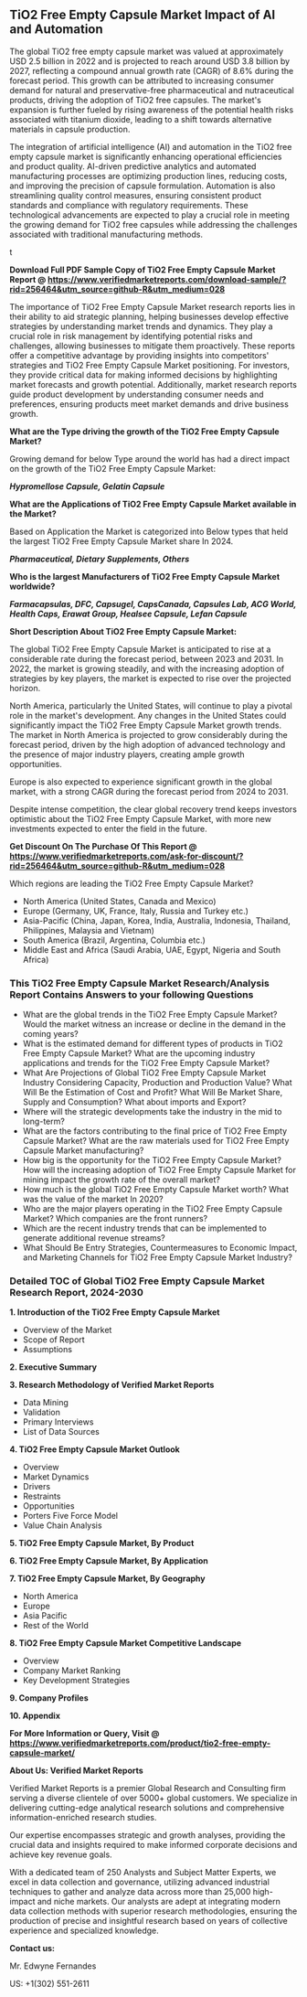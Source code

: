 <h2>TiO2 Free Empty Capsule Market Impact of AI and Automation</h2><p>The global TiO2 free empty capsule market was valued at approximately USD 2.5 billion in 2022 and is projected to reach around USD 3.8 billion by 2027, reflecting a compound annual growth rate (CAGR) of 8.6% during the forecast period. This growth can be attributed to increasing consumer demand for natural and preservative-free pharmaceutical and nutraceutical products, driving the adoption of TiO2 free capsules. The market's expansion is further fueled by rising awareness of the potential health risks associated with titanium dioxide, leading to a shift towards alternative materials in capsule production.</p><p>The integration of artificial intelligence (AI) and automation in the TiO2 free empty capsule market is significantly enhancing operational efficiencies and product quality. AI-driven predictive analytics and automated manufacturing processes are optimizing production lines, reducing costs, and improving the precision of capsule formulation. Automation is also streamlining quality control measures, ensuring consistent product standards and compliance with regulatory requirements. These technological advancements are expected to play a crucial role in meeting the growing demand for TiO2 free capsules while addressing the challenges associated with traditional manufacturing methods.</p>t</p><p id="" class=""><strong>Download Full PDF Sample Copy of TiO2 Free Empty Capsule Market Report @ <a href="https://www.verifiedmarketreports.com/download-sample/?rid=256464&utm_source=github-R&utm_medium=028" target="_blank">https://www.verifiedmarketreports.com/download-sample/?rid=256464&utm_source=github-R&utm_medium=028</a></strong></p><p>The importance of&nbsp;TiO2 Free Empty Capsule Market research reports lies in their ability to aid strategic planning, helping businesses develop effective strategies by understanding market trends and dynamics. They play a crucial role in risk management by identifying potential risks and challenges, allowing businesses to mitigate them proactively. These reports offer a competitive advantage by providing insights into competitors' strategies and TiO2 Free Empty Capsule Market positioning. For investors, they provide critical data for making informed decisions by highlighting market forecasts and growth potential. Additionally, market research reports guide product development by understanding consumer needs and preferences, ensuring products meet market demands and drive business growth.</p><p><strong>What are the&nbsp;Type driving the growth of the TiO2 Free Empty Capsule Market?</strong></p><p id="" class="">Growing demand for below Type around the world has had a direct impact on the growth of the TiO2 Free Empty Capsule Market:</p><em><strong>Hypromellose Capsule, Gelatin Capsule</strong></em></p><strong>What are the&nbsp;Applications&nbsp;of TiO2 Free Empty Capsule Market available in the Market?</strong></p><p id="" class="">Based on Application the Market is categorized into Below types that held the largest TiO2 Free Empty Capsule Market share In 2024.</p><em><strong>Pharmaceutical, Dietary Supplements, Others</strong></em></p><strong>Who is the largest Manufacturers of TiO2 Free Empty Capsule Market worldwide?</strong></p><p><em><strong>Farmacapsulas, DFC, Capsugel, CapsCanada, Capsules Lab, ACG World, Health Caps, Erawat Group, Healsee Capsule, Lefan Capsule</strong></em></p><p id="" class=""><strong>Short Description About TiO2 Free Empty Capsule Market:</strong></p><p>The global TiO2 Free Empty Capsule Market is anticipated to rise at a considerable rate during the forecast period, between 2023 and 2031. In 2022, the market is growing steadily, and with the increasing adoption of strategies by key players, the market is expected to rise over the projected horizon.</p><p>North America, particularly the United States, will continue to play a pivotal role in the market's development. Any changes in the United States could significantly impact the TiO2 Free Empty Capsule Market growth trends. The market in North America is projected to grow considerably during the forecast period, driven by the high adoption of advanced technology and the presence of major industry players, creating ample growth opportunities.</p><p>Europe is also expected to experience significant growth in the global market, with a strong CAGR during the forecast period from 2024 to 2031.</p><p>Despite intense competition, the clear global recovery trend keeps investors optimistic about the TiO2 Free Empty Capsule Market, with more new investments expected to enter the field in the future.</p><p id="" class=""><strong>Get Discount On The Purchase Of This Report @ <a href="https://www.verifiedmarketreports.com/ask-for-discount/?rid=256464&utm_source=github-R&utm_medium=028" target="_blank">https://www.verifiedmarketreports.com/ask-for-discount/?rid=256464&utm_source=github-R&utm_medium=028</a></strong></p>Which regions are leading the TiO2 Free Empty Capsule Market?</p><ul><li>North America (United States, Canada and Mexico)</li><li>Europe (Germany, UK, France, Italy, Russia and Turkey etc.)</li><li>Asia-Pacific (China, Japan, Korea, India, Australia, Indonesia, Thailand, Philippines, Malaysia and Vietnam)</li><li>South America (Brazil, Argentina, Columbia etc.)</li><li>Middle East and Africa (Saudi Arabia, UAE, Egypt, Nigeria and South Africa)</li></ul><h3 id="" class="">This TiO2 Free Empty Capsule Market Research/Analysis Report Contains Answers to your following Questions</h3><ul><li>What are the global trends in the TiO2 Free Empty Capsule Market? Would the market witness an increase or decline in the demand in the coming years?</li><li>What is the estimated demand for different types of products in TiO2 Free Empty Capsule Market? What are the upcoming industry applications and trends for the TiO2 Free Empty Capsule Market?</li><li>What Are Projections of Global TiO2 Free Empty Capsule Market Industry Considering Capacity, Production and Production Value? What Will Be the Estimation of Cost and Profit? What Will Be Market Share, Supply and Consumption? What about imports and Export?</li><li>Where will the strategic developments take the industry in the mid to long-term?</li><li>What are the factors contributing to the final price of TiO2 Free Empty Capsule Market? What are the raw materials used for TiO2 Free Empty Capsule Market manufacturing?</li><li>How big is the opportunity for the TiO2 Free Empty Capsule Market? How will the increasing adoption of TiO2 Free Empty Capsule Market for mining impact the growth rate of the overall market?</li><li>How much is the global TiO2 Free Empty Capsule Market worth? What was the value of the market In 2020?</li><li>Who are the major players operating in the TiO2 Free Empty Capsule Market? Which companies are the front runners?</li><li>Which are the recent industry trends that can be implemented to generate additional revenue streams?</li><li>What Should Be Entry Strategies, Countermeasures to Economic Impact, and Marketing Channels for TiO2 Free Empty Capsule Market Industry?</li></ul><h3 id="" class="">Detailed TOC of Global TiO2 Free Empty Capsule Market Research Report, 2024-2030</h3><p id="" class=""><strong>1. Introduction of the TiO2 Free Empty Capsule Market</strong></p><ul><li>Overview of the Market</li><li>Scope of Report</li><li>Assumptions</li></ul><p id="" class=""><strong>2. Executive Summary</strong></p><p id="" class=""><strong>3. Research Methodology of Verified Market Reports</strong></p><ul><li>Data Mining</li><li>Validation</li><li>Primary Interviews</li><li>List of Data Sources</li></ul><p id="" class=""><strong>4. TiO2 Free Empty Capsule Market Outlook</strong></p><ul><li>Overview</li><li>Market Dynamics</li><li>Drivers</li><li>Restraints</li><li>Opportunities</li><li>Porters Five Force Model</li><li>Value Chain Analysis</li></ul><p id="" class=""><strong>5. TiO2 Free Empty Capsule Market, By Product</strong></p><p id="" class=""><strong>6. TiO2 Free Empty Capsule Market, By Application</strong></p><p id="" class=""><strong>7. TiO2 Free Empty Capsule Market, By Geography</strong></p><ul><li>North America</li><li>Europe</li><li>Asia Pacific</li><li>Rest of the World</li></ul><p id="" class=""><strong>8. TiO2 Free Empty Capsule Market Competitive Landscape</strong></p><ul><li>Overview</li><li>Company Market Ranking</li><li>Key Development Strategies</li></ul><p id="" class=""><strong>9. Company Profiles</strong></p><p id="" class=""><strong>10. Appendix</strong></p><p id="" class=""><strong>For More Information or Query, Visit @ <a href="https://www.verifiedmarketreports.com/product/tio2-free-empty-capsule-market/" target="_blank">https://www.verifiedmarketreports.com/product/tio2-free-empty-capsule-market/</a></strong></p><p id="" class=""><strong>About Us: Verified Market Reports</strong></p><p id="" class="">Verified Market Reports is a premier Global Research and Consulting firm serving a diverse clientele of over 5000+ global customers. We specialize in delivering cutting-edge analytical research solutions and comprehensive information-enriched research studies.</p><p id="" class="">Our expertise encompasses strategic and growth analyses, providing the crucial data and insights required to make informed corporate decisions and achieve key revenue goals.</p><p id="" class="">With a dedicated team of 250 Analysts and Subject Matter Experts, we excel in data collection and governance, utilizing advanced industrial techniques to gather and analyze data across more than 25,000 high-impact and niche markets. Our analysts are adept at integrating modern data collection methods with superior research methodologies, ensuring the production of precise and insightful research based on years of collective experience and specialized knowledge.</p><p id="" class=""><strong>Contact us:</strong></p><p id="" class="">Mr. Edwyne Fernandes</p><p id="" class="">US: +1(302) 551-2611</p>